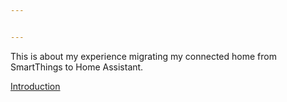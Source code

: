 ```yaml
---


---
```


<p>This is about my experience migrating my connected home from SmartThings to Home Assistant.</p>
<p><a href="https://github.com/drjjr2/ST2HA/blob/master/In%20The%20Beginning.md">Introduction</a></p>

